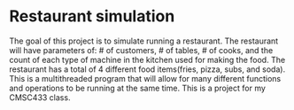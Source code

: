 # Restaurant simulation
The goal of this project is to simulate running a restaurant. The restaurant will have parameters of: # of customers, # of tables, # of cooks, and the count of each type of machine in the kitchen used for making the food. The restaurant has a total of 4 different food items(fries, pizza, subs, and soda). This is a multithreaded program that will allow for many different functions and operations to be running at the same time. This is a project for my CMSC433 class. 
